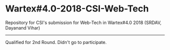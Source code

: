 # Wartex#4.0-2018-CSI-Web-Tech
Repository for CSI's submission for Web-Tech in Wartex#4.0 2018 (SRDAV, Dayanand Vihar)

---

Qualified for 2nd Round. Didn't go to participate.